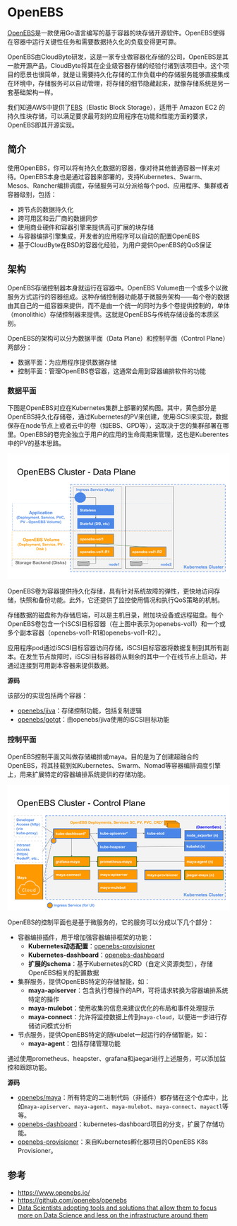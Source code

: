 # OpenEBS

[OpenEBS](https://github.com/openebs/openebs)是一款使用Go语言编写的基于容器的块存储开源软件。OpenEBS使得在容器中运行关键性任务和需要数据持久化的负载变得更可靠。

OpenEBS由CloudByte研发，这是一家专业做容器化存储的公司，OpenEBS是其一款开源产品，CloudByte将其在企业级容器存储的经验付诸到该项目中。这个项目的愿景也很简单，就是让需要持久化存储的工作负载中的存储服务能够直接集成在环境中，存储服务可以自动管理，将存储的细节隐藏起来，就像存储系统是另一套基础架构一样。

我们知道AWS中提供了[EBS](https://amazonaws-china.com/cn/ebs/)（Elastic Block Storage），适用于 Amazon EC2 的持久性块存储，可以满足要求最苛刻的应用程序在功能和性能方面的要求，OpenEBS即其开源实现。

## 简介

使用OpenEBS，你可以将有持久化数据的容器，像对待其他普通容器一样来对待。OpenEBS本身也是通过容器来部署的，支持Kubernetes、Swarm、Mesos、Rancher编排调度，存储服务可以分派给每个pod、应用程序、集群或者容器级别，包括：

- 跨节点的数据持久化
- 跨可用区和云厂商的数据同步
- 使用商业硬件和容器引擎来提供高可扩展的块存储
- 与容器编排引擎集成，开发者的应用程序可以自动的配置OpenEBS
- 基于CloudByte在BSD的容器化经验，为用户提供OpenEBS的QoS保证

## 架构

OpenEBS存储控制器本身就运行在容器中。OpenEBS Volume由一个或多个以微服务方式运行的容器组成。这种存储控制器功能基于微服务架构——每个卷的数据由其自己的一组容器来提供，而不是由一个统一的同时为多个卷提供控制的，单体（monolithic）存储控制器来提供。这就是OpenEBS与传统存储设备的本质区别。

OpenEBS的架构可以分为数据平面（Data Plane）和控制平面（Control Plane）两部分：

- 数据平面：为应用程序提供数据存储
- 控制平面：管理OpenEBS卷容器，这通常会用到容器编排软件的功能

### 数据平面

下图是OpenEBS对应在Kubernetes集群上部署的架构图。其中，黄色部分是OpenEBS持久化存储卷，通过Kubernetes的PV来创建，使用iSCSI来实现，数据保存在node节点上或者云中的卷（如EBS、GPD等），这取决于您的集群部署在哪里。OpenEBS的卷完全独立于用户的应用的生命周期来管理，这也是Kuberentes中的PV的基本思路。

![OpenEBS集群数据平面（图片来自https://github.com/openebs/openebs/blob/master/contribute/design/README.md）](../images/OpenEBS-Data-Plane.png)

OpenEBS卷为容器提供持久化存储，具有针对系统故障的弹性，更快地访问存储，快照和备份功能。此外，它还提供了监控使用情况和执行QoS策略的机制。

存储数据的磁盘称为存储后端，可以是主机目录，附加块设备或远程磁盘。每个OpenEBS卷包含一个iSCSI目标容器（在上图中表示为openebs-vol1）和一个或多个副本容器（openebs-vol1-R1和openebs-vol1-R2）。

应用程序pod通过iSCSI目标容器访问存储，iSCSI目标容器将数据复制到其所有副本。在发生节点故障时，iSCSI目标容器将从剩余的其中一个在线节点上启动，并通过连接到可用副本容器来提供数据。

**源码**

该部分的实现包括两个容器：

- [openebs/jiva](https://github.com/openebs/jiva)：存储控制功能，包括复制逻辑
- [openebs/gotgt](https://github.com/openebs/gotgt)：由openebs/jiva使用的iSCSI目标功能

### 控制平面

OpenEBS控制平面又叫做存储编排或maya。目的是为了创建超融合的OpenEBS，将其挂载到如Kubernetes、Swarm、Nomad等容器编排调度引擎上，用来扩展特定的容器编排系统提供的存储功能。

![OpenEBS集群的控制平面(图片来自https://github.com/openebs/openebs/blob/master/contribute/design/README.md）](../images/OpenEBS-Control-Plane.png)

OpenEBS的控制平面也是基于微服务的，它的服务可以分成以下几个部分：

- 容器编排插件，用于增加强容器编排框架的功能：
  - **Kubernetes动态配置**：[openebs-provisioner](https://github.com/openebs/external-storage/tree/master/openebs)
  - **Kubernetes-dashboard**：[openebs-dashboard](https://github.com/openebs/dashboard)
  - **扩展的schema**：基于Kubernetes的CRD（自定义资源类型），存储OpenEBS相关的配置数据
- 集群服务，提供OpenEBS特定的存储智能，如：
  - **maya-apiserver**：包含执行卷操作的API，可将请求转换为容器编排系统特定的操作
  - **maya-mulebot**：使用收集的信息来建议优化的布局和事件处理提示
  - **maya-connect**：允许将监控数据上传到`maya-cloud`，以便进一步进行存储访问模式分析
- 节点服务，提供OpenEBS特定的随kubelet一起运行的存储智能，如：
  - **maya-agent**：包括存储管理功能

通过使用prometheus、heapster、grafana和jaegar进行上述服务，可以添加监控和跟踪功能。

**源码**

- [openebs/maya](https://github.com/openebs/maya)：所有特定的二进制代码（非插件）都存储在这个仓库中，比如`maya-apiserver`、`maya-agent`、`maya-mulebot`、`maya-connect`、`mayactl`等等。
- [openebs-dashboard](https://github.com/openebs/dashboard)：kubernetes-dashboard项目的分支，扩展了存储功能。
- [openebs-provisioner](https://github.com/openebs/external-storage/tree/master/openebs)：来自Kubernetes孵化器项目的OpenEBS K8s Provisioner。

## 参考

- https://www.openebs.io/
- https://github.com/openebs/openebs
- [Data Scientists adopting tools and solutions that allow them to focus more on Data Science and less on the infrastructure around them](https://blog.openebs.io/data-scientists-adopting-tools-and-solutions-that-allow-them-to-focus-more-on-data-science-and-less-db9654063bd5)

